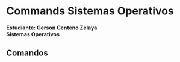 # Commands Sistemas Operativos
**Estudiante: Gerson Centeno Zelaya <br />
Sistemas Operativos**

## Comandos






